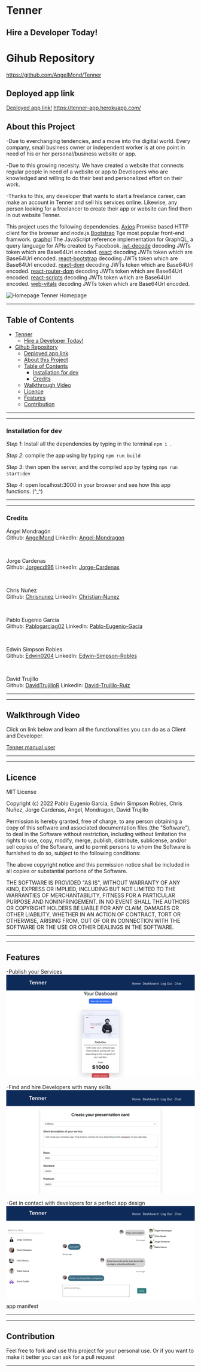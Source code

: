 # Tenner 
## Hire a Developer Today!

# Gihub Repository
https://github.com/AngelMond/Tenner

## Deployed app link
[Deployed app link!](https://tenner-app.herokuapp.com/)
https://tenner-app.herokuapp.com/
## About this Project
-Due to everchanging tendencies, and a move into the digitial world. Every company, small business owner or independent worker is at one point in need of his or her personal/business website or app.

-Due to this growing necesity. We have created a website that connects regular people in need of a website or app to Developers who are knowledged and willing to do their best and personalized effort on their work.

-Thanks to this, any developer that wants to start a freelance career, can make an account in Tenner and sell his services online. Likewise, any person looking for a freelancer to create their app or website can find them in out website Tenner.

This project uses the following dependencies.
[Axios](https://www.npmjs.com/package/axios) Promise based HTTP client for the browser and node.js
[Bootstrap](https://www.npmjs.com/package/bootstrap) Tge most popular front-end framwork.
[graphql](https://www.npmjs.com/package/graphql) The JavaScript reference implementation for GraphQL, a query language for APIs created by Facebook.
[jwt-decode](https://www.npmjs.com/package/jwt-decode) decoding JWTs token which are Base64Url encoded.
[react](https://www.npmjs.com/package/react) decoding JWTs token which are Base64Url encoded.
[react-bootstrap](https://www.npmjs.com/package/react-bootstrap) decoding JWTs token which are Base64Url encoded.
[react-dom](https://www.npmjs.com/package/jwt-decode) decoding JWTs token which are Base64Url encoded.
[react-router-dom](https://www.npmjs.com/package/react-dom) decoding JWTs token which are Base64Url encoded.
[react-scripts](https://www.npmjs.com/package/react-scripts) decoding JWTs token which are Base64Url encoded.
[web-vitals](https://www.npmjs.com/package/web-vitals) decoding JWTs token which are Base64Url encoded.





![Homepage](/client/src/images/Fotos%20Tenner/Homepage.png)
Tenner Homepage



---
## Table of Contents
- [Tenner](#tenner)
  - [Hire a Developer Today!](#hire-a-developer-today)
- [Gihub Repository](#gihub-repository)
  - [Deployed app link](#deployed-app-link)
  - [About this Project](#about-this-project)
  - [Table of Contents](#table-of-contents)
    - [Installation for dev](#installation-for-dev)
    - [Credits](#credits)
  - [Walkthrough Video](#walkthrough-video)
  - [Licence](#licence)
  - [Features](#features)
  - [Contribution](#contribution)

---


---
### Installation for dev

*Step 1*: Install all the dependencies by typing in the terminal `npm i `.

*Step 2*: compile the app using by typing `npm run build`

*Step 3*:  then open the server, and the compiled app by typing `npm run start:dev`

*Step 4*: open localhost:3000 in your browser and see how this app functions. (^_^)

---

---
### Credits
Ángel Mondragón  
Github: [AngelMond](https://github.com/AngelMond)
LinkedIn: [Angel-Mondragon](https://www.linkedin.com/in/angel-mondragon-a27736221/)

<br/>

Jorge Cardenas  
Github: [Jorgecdl96](https://github.com/Jorgecdl96)
LinkedIn: [Jorge-Cardenas](https://www.linkedin.com/in/jorgecdl96)

<br/>

Chris Nuñez  
Github: [Chrisnunez](https://github.com/chrisnunez)
LinkedIn: [Christian-Nunez](https://www.linkedin.com/in/christian-nunez-04491818b/)

<br/>

Pablo Eugenio García  
Github: [Pablogarciag02](https://github.com/Pablogarciag02)
LinkedIn: [Pablo-Eugenio-Gacía](https://www.linkedin.com/in/pablo-garc%C3%ADa-08842621b/)

<br/>

Edwin Simpson Robles  
Github: [Edwin0204](https://github.com/Edwin0204)
LinkedIn: [Edwin-Simpson-Robles](https://www.linkedin.com/in/edwin-simpson-50948052)

<br/>

David Trujillo  
Github: [DavidTrujilloR](https://github.com/DavidTrujilloR)
LinkedIn: [David-Trujillo-Ruiz](https://www.linkedin.com/in/david-uriel-trujillo-ruiz-941a36231/)


---
 
---

## Walkthrough Video

Click on link below and learn all the functionalities you can do as a Client and Developer.

[Tenner manual user](https://drive.google.com/file/d/1S5I6aEub21jvKfbh0W36anIEN89knjVm/view?usp=sharing)

---

---
## Licence
MIT License

Copyright (c) 2022 Pablo Eugenio Garcia, Edwin Simpson Robles, Chris Nuñez, Jorge Cardenas, Angel, Mondragon, David Trujillo

Permission is hereby granted, free of charge, to any person obtaining a copy
of this software and associated documentation files (the "Software"), to deal
in the Software without restriction, including without limitation the rights
to use, copy, modify, merge, publish, distribute, sublicense, and/or sell
copies of the Software, and to permit persons to whom the Software is
furnished to do so, subject to the following conditions:

The above copyright notice and this permission notice shall be included in all
copies or substantial portions of the Software.

THE SOFTWARE IS PROVIDED "AS IS", WITHOUT WARRANTY OF ANY KIND, EXPRESS OR
IMPLIED, INCLUDING BUT NOT LIMITED TO THE WARRANTIES OF MERCHANTABILITY,
FITNESS FOR A PARTICULAR PURPOSE AND NONINFRINGEMENT. IN NO EVENT SHALL THE
AUTHORS OR COPYRIGHT HOLDERS BE LIABLE FOR ANY CLAIM, DAMAGES OR OTHER
LIABILITY, WHETHER IN AN ACTION OF CONTRACT, TORT OR OTHERWISE, ARISING FROM,
OUT OF OR IN CONNECTION WITH THE SOFTWARE OR THE USE OR OTHER DEALINGS IN THE
SOFTWARE.

---
 
---
## Features
-Publish your Services
![Example2](/client/src/images/Fotos%20Tenner/Devservices.png)

-Find and hire Developers with many skills
![Example3](/client/src/images/Fotos%20Tenner/Newservice.png)

-Get in contact with developers for a perfect app design
![Example4](/client/src/images/Fotos%20Tenner/Chat.png)
app manifest


---

---
## Contribution
Feel free to fork and use this project for your personal use. Or if you want to make it better you can ask for a pull request 

---